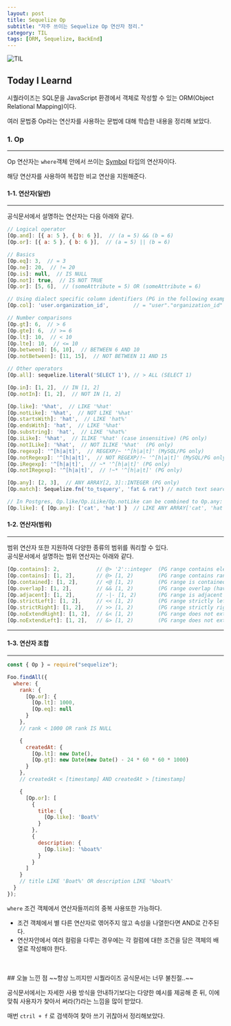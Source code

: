 ```yaml
---
layout: post
title: Sequelize Op
subtitle: "자주 쓰이는 Sequelize Op 연산자 정리."
category: TIL
tags: [ORM, Sequelize, BackEnd]
---
```


![TIL](https://user-images.githubusercontent.com/83164003/152718557-af87a691-a231-4f0f-a603-a478fe17e795.jpeg)
## Today I Learnd

시퀄라이즈는 SQL문을 JavaScript 환경에서 객체로 작성할 수 있는 ORM(Object Relational Mapping)이다.

여러 문법중 Op라는 연산자를 사용하는 문법에 대해 학습한 내용을 정리해 보았다.

### 1. Op
---

Op 연산자는 `where`객체 안에서 쓰이는 <a href="https://developer.mozilla.org/ko/docs/Glossary/Symbol">Symbol</a> 타입의 연산자이다. 

해당 연산자를 사용하여 복잡한 비교 연산을 지원해준다.


#### 1-1. 연산자(일반)
---

공식문서에서 설명하는 연산자는 다음 아래와 같다.

```js
// Logical operator
[Op.and]: [{ a: 5 }, { b: 6 }],  // (a = 5) && (b = 6)
[Op.or]: [{ a: 5 }, { b: 6 }],  // (a = 5) || (b = 6)

// Basics
[Op.eq]: 3,  // = 3
[Op.ne]: 20,  // != 20
[Op.is]: null,  // IS NULL
[Op.not]: true,  // IS NOT TRUE
[Op.or]: [5, 6],  // (someAttribute = 5) OR (someAttribute = 6)

// Using dialect specific column identifiers (PG in the following example):
[Op.col]: 'user.organization_id',        // = "user"."organization_id"

// Number comparisons
[Op.gt]: 6,  // > 6
[Op.gte]: 6,  // >= 6
[Op.lt]: 10,  // < 10
[Op.lte]: 10,  // <= 10
[Op.between]: [6, 10],  // BETWEEN 6 AND 10
[Op.notBetween]: [11, 15],  // NOT BETWEEN 11 AND 15

// Other operators
[Op.all]: sequelize.literal('SELECT 1'), // > ALL (SELECT 1)

[Op.in]: [1, 2],  // IN [1, 2]
[Op.notIn]: [1, 2],  // NOT IN [1, 2]

[Op.like]: '%hat',  // LIKE '%hat'
[Op.notLike]: '%hat',  // NOT LIKE '%hat'
[Op.startsWith]: 'hat',  // LIKE 'hat%'
[Op.endsWith]: 'hat',  // LIKE '%hat'
[Op.substring]: 'hat',  // LIKE '%hat%'
[Op.iLike]: '%hat',  // ILIKE '%hat' (case insensitive) (PG only)
[Op.notILike]: '%hat',  // NOT ILIKE '%hat'  (PG only)
[Op.regexp]: '^[h|a|t]',  // REGEXP/~ '^[h|a|t]' (MySQL/PG only)
[Op.notRegexp]: '^[h|a|t]',  // NOT REGEXP/!~ '^[h|a|t]' (MySQL/PG only)
[Op.iRegexp]: '^[h|a|t]',  // ~* '^[h|a|t]' (PG only)
[Op.notIRegexp]: '^[h|a|t]',  // !~* '^[h|a|t]' (PG only)

[Op.any]: [2, 3],  // ANY ARRAY[2, 3]::INTEGER (PG only)
[Op.match]: Sequelize.fn('to_tsquery', 'fat & rat') // match text search for strings 'fat' and 'rat' (PG only)

// In Postgres, Op.like/Op.iLike/Op.notLike can be combined to Op.any:
[Op.like]: { [Op.any]: ['cat', 'hat'] }  // LIKE ANY ARRAY['cat', 'hat']
```
#### 1-2. 연산자(범위)
---

범위 연산자 또한 지원하여 다양한 종류의 범위를 쿼리할 수 있다.<br> 
공식문서에서 설명하는 범위 연산자는 아래와 같다.

```js
[Op.contains]: 2,            // @> '2'::integer  (PG range contains element operator)
[Op.contains]: [1, 2],       // @> [1, 2)        (PG range contains range operator)
[Op.contained]: [1, 2],      // <@ [1, 2)        (PG range is contained by operator)
[Op.overlap]: [1, 2],        // && [1, 2)        (PG range overlap (have points in common) operator)
[Op.adjacent]: [1, 2],       // -|- [1, 2)       (PG range is adjacent to operator)
[Op.strictLeft]: [1, 2],     // << [1, 2)        (PG range strictly left of operator)
[Op.strictRight]: [1, 2],    // >> [1, 2)        (PG range strictly right of operator)
[Op.noExtendRight]: [1, 2],  // &< [1, 2)        (PG range does not extend to the right of operator)
[Op.noExtendLeft]: [1, 2],   // &> [1, 2)        (PG range does not extend to the left of operator)
```

---

#### 1-3. 연산자 조합
---

```js
const { Op } = require("sequelize");

Foo.findAll({
  where: {
    rank: {
      [Op.or]: {
        [Op.lt]: 1000,
        [Op.eq]: null
      }
    },
    // rank < 1000 OR rank IS NULL

    {
      createdAt: {
        [Op.lt]: new Date(),
        [Op.gt]: new Date(new Date() - 24 * 60 * 60 * 1000)
      }
    },
    // createdAt < [timestamp] AND createdAt > [timestamp]

    {
      [Op.or]: [
        {
          title: {
            [Op.like]: 'Boat%'
          }
        },
        {
          description: {
            [Op.like]: '%boat%'
          }
        }
      ]
    }
    // title LIKE 'Boat%' OR description LIKE '%boat%'
  }
});
```

`where` 조건 객체에서 연산자들끼리의 중복 사용또한 가능하다.<br>
- 조건 객체에서 별 다른 연산자로 엮어주지 않고 속성을 나열한다면 AND로 간주된다.
- 연산자안에서 여러 컬럼을 다루는 경우에는 각 컬럼에 대한 조건을 담은 객체의 배열로 작성해야 한다.


<br>
<br>
## 오늘 느낀 점
~~항상 느끼지만 시퀄라이즈 공식문서는 너무 불친절..~~

공식문서에서는 자세한 사용 방식을 안내하기보다는 다양한 예시를 제공해 준 뒤, 이에 맞춰 사용자가 찾아서 써라(?)라는 느낌을 많이 받았다.

매번 `ctril + f` 로 검색하여 찾아 쓰기 귀찮아서 정리해보았다.
	
<br>
<br>
